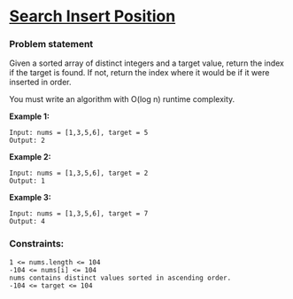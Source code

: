 # [Search Insert Position](https://leetcode.com/problems/search-insert-position)

### Problem statement
Given a sorted array of distinct integers and a target value, return the index if the target is found. If not, return the index where it would be if it were inserted in order.

You must write an algorithm with O(log n) runtime complexity.

**Example 1:**
```
Input: nums = [1,3,5,6], target = 5
Output: 2
```

**Example 2:**
```
Input: nums = [1,3,5,6], target = 2
Output: 1
```

**Example 3:**
```
Input: nums = [1,3,5,6], target = 7
Output: 4
```

### Constraints:
```
1 <= nums.length <= 104
-104 <= nums[i] <= 104
nums contains distinct values sorted in ascending order.
-104 <= target <= 104
```